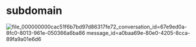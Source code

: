 # subdomain

![file_000000000cac51f6b7bd97d86317fe72_conversation_id=67e9ed0a-8fc0-8013-961e-050366a6ba86 message_id=a0baa69e-80e0-4205-8cca-89fa9a01e6d6](https://github.com/user-attachments/assets/5019ee2e-5e92-43b1-8030-66dfac7abcf0)
